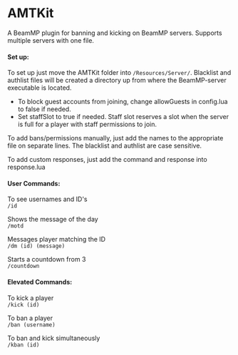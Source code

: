 # AMTKit
A BeamMP plugin for banning and kicking on BeamMP servers. Supports multiple servers with one file.

#### Set up:
To set up just move the AMTKit folder into `/Resources/Server/`. Blacklist and authlist files will be created a directory up from where the BeamMP-server executable is located.

- To block guest accounts from joining, change allowGuests in config.lua to false if needed. 
- Set staffSlot to true if needed. Staff slot reserves a slot when the server is full for a player with staff permissions to join.

To add bans/permissions manually, just add the names to the appropriate file on separate lines. The blacklist and authlist are case sensitive.

To add custom responses, just add the command and response into response.lua

#### User Commands:
To see usernames and ID's<br>
`/id`

Shows the message of the day<br>
`/motd`

Messages player matching the ID<br>
`/dm (id) (message)`

Starts a countdown from 3<br>
`/countdown`

#### Elevated Commands:

To kick a player <br>
`/kick (id)` 

To ban a player <br>
`/ban (username)`

To ban and kick simultaneously <br>
`/kban (id)`
